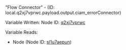 "Flow Connector" - (ID: local.q2xj7vprwc.payload.output.ciam_errorConnector)

Variable Written:
Node ID: [q2xj7vprwc](../nodes/q2xj7vprwc.md)

Variable Reads:
* Node (Node ID: [sl1u7aepun](../nodes/sl1u7aepun.md))
